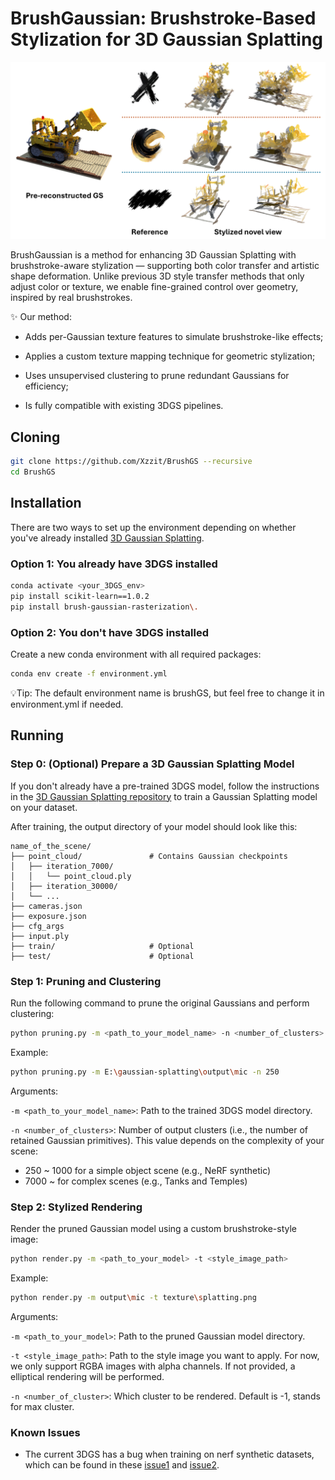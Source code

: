# BrushGaussian: Brushstroke-Based Stylization for 3D Gaussian Splatting

<p align="center">
  <img src="assets/fig1.png" alt="description" width="720"/>
</p>

BrushGaussian is a method for enhancing 3D Gaussian Splatting with brushstroke-aware stylization — supporting both color transfer and artistic shape deformation. Unlike previous 3D style transfer methods that only adjust color or texture, we enable fine-grained control over geometry, inspired by real brushstrokes.

✨ Our method:

* Adds per-Gaussian texture features to simulate brushstroke-like effects;

* Applies a custom texture mapping technique for geometric stylization;

* Uses unsupervised clustering to prune redundant Gaussians for efficiency;

* Is fully compatible with existing 3DGS pipelines.

## Cloning
```bash
git clone https://github.com/Xzzit/BrushGS --recursive
cd BrushGS
```

## Installation
There are two ways to set up the environment depending on whether you've already installed [3D Gaussian Splatting](https://github.com/graphdeco-inria/gaussian-splatting).

### Option 1: You already have 3DGS installed
```bash
conda activate <your_3DGS_env>
pip install scikit-learn==1.0.2
pip install brush-gaussian-rasterization\.
```

### Option 2: You don't have 3DGS installed
Create a new conda environment with all required packages:
```bash
conda env create -f environment.yml
```
💡Tip: The default environment name is brushGS, but feel free to change it in environment.yml if needed.

## Running
### Step 0: (Optional) Prepare a 3D Gaussian Splatting Model
If you don't already have a pre-trained 3DGS model, follow the instructions in the [3D Gaussian Splatting repository](https://github.com/graphdeco-inria/gaussian-splatting) to train a Gaussian Splatting model on your dataset.

After training, the output directory of your model should look like this:
```
name_of_the_scene/
├── point_cloud/               # Contains Gaussian checkpoints
│   ├── iteration_7000/
│   │   └── point_cloud.ply
│   ├── iteration_30000/
│   └── ...
├── cameras.json
├── exposure.json
├── cfg_args
├── input.ply
├── train/                     # Optional
├── test/                      # Optional
```

### Step 1: Pruning and Clustering
Run the following command to prune the original Gaussians and perform clustering:
```bash
python pruning.py -m <path_to_your_model_name> -n <number_of_clusters>
```

Example:
```bash
python pruning.py -m E:\gaussian-splatting\output\mic -n 250
```

Arguments:

`-m <path_to_your_model_name>`: Path to the trained 3DGS model directory.

`-n <number_of_clusters>`: Number of output clusters (i.e., the number of retained Gaussian primitives).
This value depends on the complexity of your scene:
* 250 ~ 1000 for a simple object scene (e.g., NeRF synthetic)
* 7000 ~ for complex scenes (e.g., Tanks and Temples)

### Step 2: Stylized Rendering
Render the pruned Gaussian model using a custom brushstroke-style image:
```bash
python render.py -m <path_to_your_model> -t <style_image_path>
```

Example:
```bash
python render.py -m output\mic -t texture\splatting.png
```

Arguments:

`-m <path_to_your_model>`: Path to the pruned Gaussian model directory.

`-t <style_image_path>`: Path to the style image you want to apply. For now, we only support RGBA images with alpha channels. If not provided, a elliptical rendering will be performed.

`-n <number_of_cluster>`: Which cluster to be rendered. Default is -1, stands for max cluster.

### Known Issues
* The current 3DGS has a bug when training on nerf synthetic datasets, which can be found in these [issue1](https://github.com/graphdeco-inria/gaussian-splatting/issues/1124) and [issue2](https://github.com/graphdeco-inria/gaussian-splatting/issues/1038).